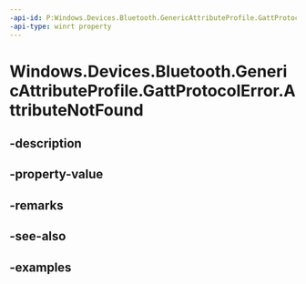 ```yaml
---
-api-id: P:Windows.Devices.Bluetooth.GenericAttributeProfile.GattProtocolError.AttributeNotFound
-api-type: winrt property
---
```


<!-- Property syntax.
public byte AttributeNotFound { get; }
-->

# Windows.Devices.Bluetooth.GenericAttributeProfile.GattProtocolError.AttributeNotFound

## -description

## -property-value

## -remarks

## -see-also

## -examples

